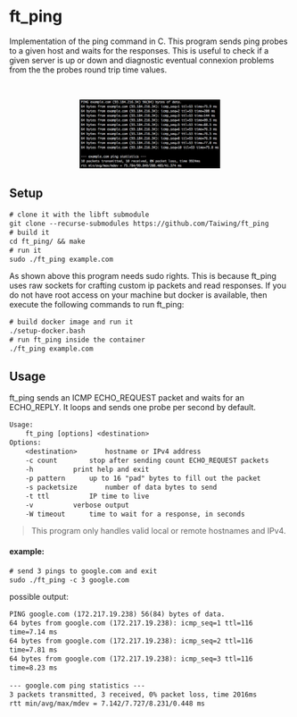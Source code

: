 # ft\_ping

Implementation of the ping command in C. This program sends ping probes to a
given host and waits for the responses. This is useful to check if a given
server is up or down and diagnostic eventual connexion problems from the the
probes round trip time values.

<br />
<p align="center">
	<img src="https://github.com/Taiwing/ft_ping/blob/master/resources/ping-screenshot.png?raw=true" alt="ping-screenshot" style="width: 50%;"/>
</p>

## Setup

```shell
# clone it with the libft submodule
git clone --recurse-submodules https://github.com/Taiwing/ft_ping
# build it
cd ft_ping/ && make
# run it
sudo ./ft_ping example.com
```

As shown above this program needs sudo rights. This is because ft\_ping uses raw
sockets for crafting custom ip packets and read responses. If you do not have
root access on your machine but docker is available, then execute the following
commands to run ft\_ping:

```shell
# build docker image and run it
./setup-docker.bash
# run ft_ping inside the container
./ft_ping example.com
```

## Usage

ft\_ping sends an ICMP ECHO\_REQUEST packet and waits for an ECHO\_REPLY. It
loops and sends one probe per second by default.

```
Usage:
	ft_ping [options] <destination>
Options:
	<destination>		hostname or IPv4 address
	-c count		stop after sending count ECHO_REQUEST packets
	-h			print help and exit
	-p pattern		up to 16 "pad" bytes to fill out the packet
	-s packetsize		number of data bytes to send
	-t ttl			IP time to live
	-v			verbose output
	-W timeout		time to wait for a response, in seconds
```

> This program only handles valid local or remote hostnames and IPv4.

#### example:

```shell
# send 3 pings to google.com and exit
sudo ./ft_ping -c 3 google.com
```

possible output:
```
PING google.com (172.217.19.238) 56(84) bytes of data.
64 bytes from google.com (172.217.19.238): icmp_seq=1 ttl=116 time=7.14 ms
64 bytes from google.com (172.217.19.238): icmp_seq=2 ttl=116 time=7.81 ms
64 bytes from google.com (172.217.19.238): icmp_seq=3 ttl=116 time=8.23 ms

--- google.com ping statistics ---
3 packets transmitted, 3 received, 0% packet loss, time 2016ms
rtt min/avg/max/mdev = 7.142/7.727/8.231/0.448 ms
```
